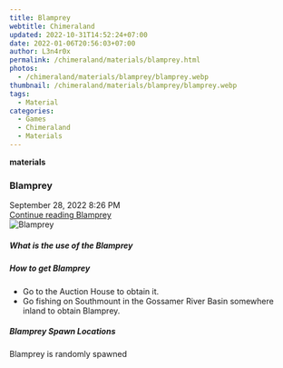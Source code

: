 ```yaml
---
title: Blamprey
webtitle: Chimeraland
updated: 2022-10-31T14:52:24+07:00
date: 2022-01-06T20:56:03+07:00
author: L3n4r0x
permalink: /chimeraland/materials/blamprey.html
photos:
  - /chimeraland/materials/blamprey/blamprey.webp
thumbnail: /chimeraland/materials/blamprey/blamprey.webp
tags:
  - Material
categories:
  - Games
  - Chimeraland
  - Materials
---
```


<section id="bootstrap-wrapper"><link rel="stylesheet" href="https://cdn.statically.io/gh/dimaslanjaka/Web-Manajemen/40ac3225/css/bootstrap-4.5-wrapper.css"/><div class="row g-0 border rounded overflow-hidden flex-md-row mb-4 shadow-sm position-relative"><div class="col p-4 d-flex flex-column position-static"><strong class="d-inline-block mb-2 text-success">materials</strong><h3 class="mb-0">Blamprey</h3><div class="mb-1 text-muted">September 28, 2022 8:26 PM</div><a href="#" class="stretched-link d-none">Continue reading Blamprey</a></div><div class="col-auto d-none d-lg-block"><img src="/chimeraland/materials/blamprey/blamprey.webp" alt="Blamprey"/></div></div><div class="row"><div class="col-lg-6 col-12 mb-2"><div class="card"><div class="card-body"><h5 class="card-title">What is the use of the Blamprey</h5><div class="card-text"><ul></ul></div></div></div></div><div class="col-lg-6 col-12 mb-2"><div class="card"><div class="card-body"><h5 class="card-title">How to get Blamprey</h5><div class="card-text"><ul><li>Go to the Auction House to obtain it.</li><li>Go fishing on Southmount in the Gossamer River Basin somewhere inland to obtain Blamprey.</li></ul></div></div></div></div><div class="col-12 mb-2"><h5>Blamprey Spawn Locations</h5><p>Blamprey is randomly spawned</p></div></div></section>